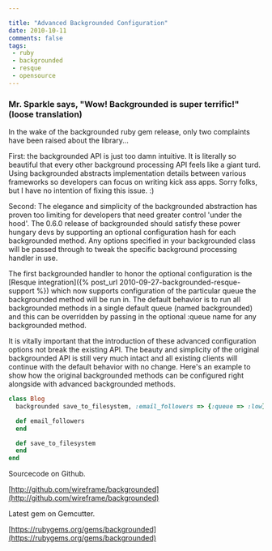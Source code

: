 ```yaml
---

title: "Advanced Backgrounded Configuration"
date: 2010-10-11
comments: false
tags:
 - ruby
 - backgrounded
 - resque
 - opensource
---
```




### Mr. Sparkle says, "Wow! Backgrounded is super terrific!" (loose translation)


In the wake of the backgrounded ruby gem release, only two complaints have been raised about the library...


First: the backgrounded API is just too damn intuitive. It is literally so beautiful that every other background processing API feels like a giant turd. Using backgrounded abstracts implementation details between various frameworks so developers can focus on writing kick ass apps. Sorry folks, but I have no intention of fixing this issue. :)


Second: The elegance and simplicity of the backgrounded abstraction has proven too limiting for developers that need greater control 'under the hood'. The 0.6.0 release of backgrounded should satisfy these power hungary devs by supporting an optional configuration hash for each backgrounded method. Any options specified in your backgrounded class will be passed through to tweak the specific background processing handler in use.


The first backgrounded handler to honor the optional configuration is the [Resque integration]({% post_url 2010-09-27-backgrounded-resque-support %}) which now supports configuration of the particular queue the backgrounded method will be run in. The default behavior is to run all backgrounded methods in a single default queue (named backgrounded) and this can be overridden by passing in the optional :queue name for any backgrounded method.


It is vitally important that the introduction of these advanced configuration options not break the existing API. The beauty and simplicity of the original backgrounded API is still very much intact and all existing clients will continue with the default behavior with no change. Here's an example to show how the original backgrounded methods can be configured right alongside with advanced backgrounded methods.


```ruby
class Blog
  backgrounded save_to_filesystem, :email_followers => {:queue => :low}

  def email_followers
  end

  def save_to_filesystem
  end
end
```


Sourcecode on Github.

[http://github.com/wireframe/backgrounded](http://github.com/wireframe/backgrounded)


Latest gem on Gemcutter.

[https://rubygems.org/gems/backgrounded](https://rubygems.org/gems/backgrounded)
